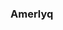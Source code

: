 ### Amerlyq

<!--
**amerlyq/amerlyq** is a ✨ _special_ ✨ repository because its `README.md` (this file) appears on your GitHub profile.

Here are some ideas to get you started:

- 🔭 I’m currently working on ...
- 🌱 I’m currently learning ...
- 👯 I’m looking to collaborate on ...
- 🤔 I’m looking for help with ...
- 💬 Ask me about ...
- 📫 How to reach me: ...
- 😄 Pronouns: ...
- ⚡ Fun fact: ...


[![trophy](https://github-profile-trophy.vercel.app/?username=amerlyq&theme=onedark)](https://github.com/ryo-ma/github-profile-trophy)

![Langs](https://github-readme-stats.vercel.app/api/top-langs/?username=amerlyq)
![Stats](https://github-readme-stats.vercel.app/api?username=amerlyq&show_icons=true&count_private=true&line_height=40)

-->
